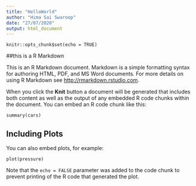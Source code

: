 ```yaml
---
title: "HelloWorld"
author: "Hima Sai Swaroop"
date: "27/07/2020"
output: html_document
---
```


```{r setup, include=FALSE}
knitr::opts_chunk$set(echo = TRUE)
```

##this is a R Markdown

This is an R Markdown document. Markdown is a simple formatting syntax for authoring HTML, PDF, and MS Word documents. For more details on using R Markdown see <http://rmarkdown.rstudio.com>.

When you click the **Knit** button a document will be generated that includes both content as well as the output of any embedded R code chunks within the document. You can embed an R code chunk like this:

```{r cars}
summary(cars)
```

## Including Plots

You can also embed plots, for example:

```{r pressure, echo=FALSE}
plot(pressure)
```

Note that the `echo = FALSE` parameter was added to the code chunk to prevent printing of the R code that generated the plot.
